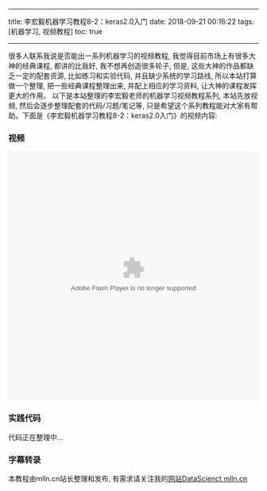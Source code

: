 
---
title: 李宏毅机器学习教程8-2：keras2.0入门
date: 2018-09-21 00:16:22
tags: [机器学习, 视频教程]
toc: true

---

很多人联系我说是否能出一系列机器学习的视频教程, 我觉得目前市场上有很多大神的经典课程, 都讲的比我好, 我不想再创造很多轮子, 但是, 这些大神的作品都缺乏一定的配套资源, 比如练习和实验代码, 并且缺少系统的学习路线, 所以本站打算做一个整理, 把一些经典课程整理出来, 并配上相应的学习资料, 让大神的课程发挥更大的作用。 以下是本站整理的李宏毅老师的机器学习视频教程系列, 本站先放视频, 然后会逐步整理配套的代码/习题/笔记等, 只是希望这个系列教程能对大家有帮助。下面是《李宏毅机器学习教程8-2：keras2.0入门》的视频内容:


<span></span>
<!-- more -->

### 视频

<embed src='//player.youku.com/player.php/sid/XMzg4MDkxMDY1Mg==/v.swf' allowFullScreen='true' quality='high' width='100%' height='500' align='middle' allowScriptAccess='always' type='application/x-shockwave-flash'></embed>

### 实践代码

代码正在整理中...

### 字幕转录



本教程由mlln.cn站长整理和发布, 有需求请关注我的[网站DataScienct mlln.cn](http://mlln.cn)